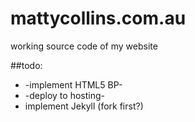 mattycollins.com.au
===================
working source code of my website

##todo:
*	-implement HTML5 BP-
*	-deploy to hosting-
*	implement Jekyll (fork first?)